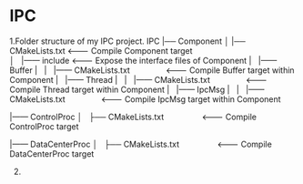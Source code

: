 # IPC

1.Folder structure of my IPC project.
IPC
|── Component
│   |── CMakeLists.txt                    <--- Compile Component target  
│   |—— include                           <--- Expose the interface files of Component 
|   |—— Buffer
|   |   |—— CMakeLists.txt                <--- Compile Buffer target within Component
|   |—— Thread
|   |   |—— CMakeLists.txt                <--- Compile Thread target within Component
|   |—— IpcMsg
|   |   |—— CMakeLists.txt                <--- Compile IpcMsg target within Component

|—— ControlProc
│   ├── CMakeLists.txt                    <--- Compile ControlProc target

|—— DataCenterProc
│   ├── CMakeLists.txt                    <--- Compile DataCenterProc target

2.
